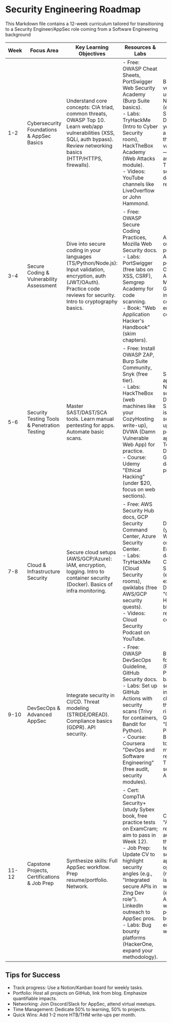 # Security Engineering Roadmap

This Markdown file contains a 12-week curriculum tailored for transitioning to a Security Engineer/AppSec role coming from a Software Engineering background

| Week    | Focus Area                          | Key Learning Objectives                                                                 | Resources & Labs                                                                                          | Side Project/Milestone                                                                                     |
|---------|-------------------------------------|-----------------------------------------------------------------------------------------|-----------------------------------------------------------------------------------------------------------|-----------------------------------------------------------------------------------------------------------|
| 1-2     | Cybersecurity Foundations & AppSec Basics | Understand core concepts: CIA triad, common threats, OWASP Top 10. Learn web/app vulnerabilities (XSS, SQLi, auth bypass). Review networking basics (HTTP/HTTPS, firewalls). | - Free: OWASP Cheat Sheets, PortSwigger Web Security Academy (Burp Suite basics).<br>- Labs: TryHackMe (Intro to Cyber Security room), HackTheBox Academy (Web Attacks module).<br>- Videos: YouTube channels like LiveOverflow or John Hammond. | Build a simple vulnerable web app using Next.js/React/TS (e.g., login form with SQLi/XSS flaws). Document vulns on your blog, mimicking a real vuln report. Fix them with input validation/sanitization—upload to GitHub as "VulnApp-Demo". This showcases secure coding from day-to-day dev reviews. |
| 3-4     | Secure Coding & Vulnerability Assessment | Dive into secure coding in your languages (TS/Python/Node.js): Input validation, encryption, auth (JWT/OAuth). Practice code reviews for security. Intro to cryptography basics. | - Free: OWASP Secure Coding Practices, Mozilla Web Security docs.<br>- Labs: PortSwigger (free labs on XSS, CSRF), Semgrep Academy for code scanning.<br>- Book: "Web Application Hacker's Handbook" (skim chapters). | Audit and refactor one of your past projects for security. Add secure auth, fix potential issues. Create a "Security Audit Report" Markdown on GitHub/blog, including before/after code snippets. This emulates AppSec code review tasks. |
| 5-6     | Security Testing Tools & Penetration Testing | Master SAST/DAST/SCA tools. Learn manual pentesting for apps. Automate basic scans.         | - Free: Install OWASP ZAP, Burp Suite Community, Snyk (free tier).<br>- Labs: HackTheBox (web machines like your CozyHosting write-up), DVWA (Damn Vulnerable Web App) for practice.<br>- Course: Udemy "Ethical Hacking" (under $20, focus on web sections). | Set up a local web app (Python Flask or Node.js) and run scans: Use ZAP for DAST, Semgrep for SAST. Fix found issues, automate in a script. Blog a write-up like your HTB posts, but for your app—title it "AppSec Testing Pipeline Demo". Push to GitHub; this mirrors daily vuln scanning in production. |
| 7-8     | Cloud & Infrastructure Security     | Secure cloud setups (AWS/GCP/Azure): IAM, encryption, logging. Intro to container security (Docker). Basics of infra monitoring. | - Free: AWS Security Hub docs, GCP Security Command Center, Azure Security Center.<br>- Labs: TryHackMe (Cloud Security rooms), qwiklabs (free AWS/GCP security quests).<br>- Videos: Cloud Security Podcast on YouTube. | Deploy a sample app (your VulnApp from Week 1) to AWS/EC2 or GCP. Secure it: Enable MFA, encrypt data, set up CloudWatch logs. Simulate an attack (e.g., misconfig exploit) and mitigate. Document as a "Cloud Sec Hardening Guide" on blog/GitHub. This replicates real cloud config reviews. |
| 9-10    | DevSecOps & Advanced AppSec         | Integrate security in CI/CD. Threat modeling (STRIDE/DREAD). Compliance basics (GDPR). API security. | - Free: OWASP DevSecOps Guideline, GitHub Security docs.<br>- Labs: Set up GitHub Actions with security scans (Trivy for containers, Bandit for Python).<br>- Course: Coursera "DevOps and Software Engineering" (free audit, security modules). | Build a CI/CD pipeline for a full-stack app (React frontend, Python/Node backend). Add security gates: SAST in build, dependency checks. Threat model the app (diagram risks). Repo on GitHub: "DevSecOps-Pipeline-Project". Blog about it, linking to your bug bounty methodology for real-world tie-in. This shows pipeline security, a core AppSec duty. |
| 11-12   | Capstone Projects, Certifications & Job Prep | Synthesize skills: Full AppSec workflow. Prep resume/portfolio. Network.                   | - Cert: CompTIA Security+ (study Sybex book, free practice tests on ExamCram; aim to pass in Week 12).<br>- Job Prep: Update CV to highlight security angles (e.g., "Integrated secure APIs in Zing Dev role"). LinkedIn outreach to AppSec pros.<br>- Labs: Bug bounty platforms (HackerOne, expand your methodology). | Capstone: Create an "AppSec Toolkit" repo—scripts for auto-scanning, a threat model template, and a secured microservice app. Hunt/fix bugs in open-source repos (report via GitHub issues). Update blog with 2-3 new posts (e.g., tool reviews). Apply to 10+ jobs weekly, tailoring with portfolio links. This builds a showcase of end-to-end AppSec work. |

## Tips for Success
- Track progress: Use a Notion/Kanban board for weekly tasks.
- Portfolio: Host all projects on GitHub, link from blog. Emphasize quantifiable impacts.
- Networking: Join Discord/Slack for AppSec, attend virtual meetups.
- Time Management: Dedicate 50% to learning, 50% to projects.
- Quick Wins: Add 1-2 more HTB/THM write-ups per month.
